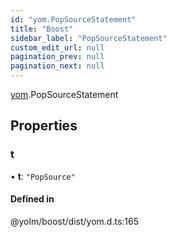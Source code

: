 ```yaml
---
id: "yom.PopSourceStatement"
title: "Boost"
sidebar_label: "PopSourceStatement"
custom_edit_url: null
pagination_prev: null
pagination_next: null
---
```


[yom](../namespaces/yom.md).PopSourceStatement

## Properties

### t

• **t**: ``"PopSource"``

#### Defined in

@yolm/boost/dist/yom.d.ts:165
